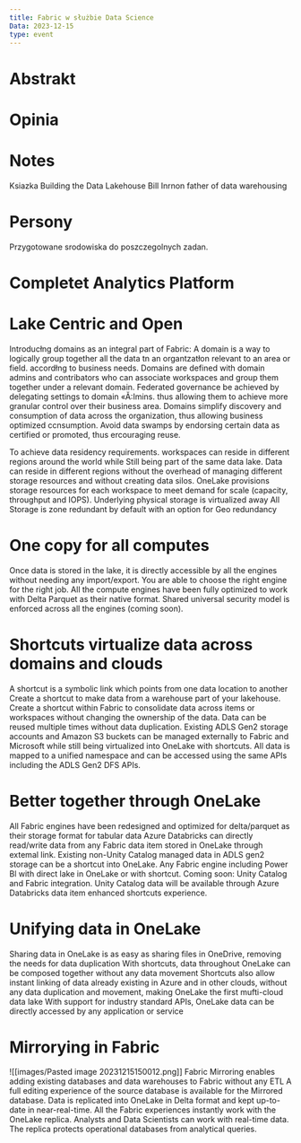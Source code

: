 ```yaml
---
title: Fabric w służbie Data Science
Data: 2023-12-15
type: event
---
```

# Abstrakt

# Opinia

# Notes

Ksiazka 
Building the
Data Lakehouse
Bill Inrnon father of data warehousing

# Persony
Przygotowane srodowiska do poszczegolnych zadan.

# Completet Analytics Platform

# Lake Centric and Open

Introducłng domains as an integral part of Fabric: A
domain is a way to logically group together all the data
tn an organtzatłon relevant to an area or field. accordłng
to business needs.
Domains are defined with domain admins and
contribators who can associate workspaces and group
them together under a relevant domain.
Federated governance be achieved by delegating
settings to domain «Ă:Imins. thus allowing them to
achieve more granular control over their business area.
Domains simplify discovery and consumption of data
across the organization, thus allowing business
optimized ccnsumption.
Avoid data swamps by endorsing certain data as
certified or promoted, thus ercouraging reuse.

To achieve data residency requirements. workspaces can reside in different regions around the world while Still being part of the same data lake. Data can reside in different regions without the overhead of managing different storage resources and without creating data silos. OneLake provisions storage resources for each workspace to meet demand for scale (capacity, throughput and IOPS). Underlying physical storage is virtualized away All Storage is zone redundant by default with an option for Geo redundancy

# One copy for all computes
Once data is stored in the lake, it is
directly accessible by all the engines
without needing any import/export.
You are able to choose the right
engine for the right job.
All the compute engines have been
fully optimized to work with Delta
Parquet as their native format.
Shared universal security model is
enforced across all the engines
(coming soon).

# Shortcuts virtualize data across domains and clouds
A shortcut is a symbolic link which points from one data location to another Create a shortcut to make data from a warehouse part of your lakehouse. Create a shortcut within Fabric to consolidate data across items or workspaces without changing the ownership of the data. Data can be reused multiple times without data duplication. Existing ADLS Gen2 storage accounts and Amazon S3 buckets can be managed externally to Fabric and Microsoft while still being virtualized into OneLake with shortcuts. All data is mapped to a unified namespace and can be accessed using the same APIs including the ADLS Gen2 DFS APIs.

# Better together through OneLake
All Fabric engines have been redesigned and optimized for delta/parquet as their storage format for tabular data Azure Databricks can directly read/write data from any Fabric data item stored in OneLake through extemal link. Existing non-Unity Catalog managed data in ADLS gen2 storage can be a shortcut into OneLake. Any Fabric engine including Power Bl with direct lake in OneLake or with shortcut. Coming soon: Unity Catalog and Fabric integration. Unity Catalog data will be available through Azure Databricks data item enhanced shortcuts experience.

# Unifying data in OneLake
Sharing data in OneLake is as easy as sharing files in OneDrive, removing the needs for data duplication With shortcuts, data throughout OneLake can be composed together without any data movement Shortcuts also allow instant linking of data already existing in Azure and in other clouds, without any data duplication and movement, making OneLake the first mufti-cloud data lake With support for industry standard APIs, OneLake data can be directly accessed by any application or service

# Mirrorying in Fabric
![[images/Pasted image 20231215150012.png]]
Fabric Mirroring enables adding existing databases and data warehouses to Fabric without any ETL A full editing experience of the source database is available for the Mirrored database. Data is replicated into OneLake in Delta format and kept up-to-date in near-real-time. All the Fabric experiences instantly work with the OneLake replica. Analysts and Data Scientists can work with real-time data. The replica protects operational databases from analytical queries.